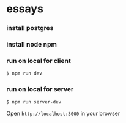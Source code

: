 # essays

### install postgres

### install node npm

### run on local for client

```bash
$ npm run dev
```

### run on local for server

```bash
$ npm run server-dev
```

Open `http://localhost:3000` in your browser
